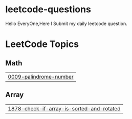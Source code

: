 # leetcode-questions
Hello EveryOne,Here I Submit my daily leetcode question.

<!---LeetCode Topics Start-->
# LeetCode Topics
## Math
|  |
| ------- |
| [0009-palindrome-number](https://github.com/Akshay-2134/leetcode-questions/tree/master/0009-palindrome-number) |
## Array
|  |
| ------- |
| [1878-check-if-array-is-sorted-and-rotated](https://github.com/Akshay-2134/leetcode-questions/tree/master/1878-check-if-array-is-sorted-and-rotated) |
<!---LeetCode Topics End-->